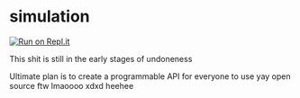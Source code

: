 # simulation

[![Run on Repl.it](https://repl.it/badge/github/bozotics/simulation)](https://repl.it/github/bozotics/simulation)

This shit is still in the early stages of undoneness

Ultimate plan is to create a programmable API for everyone to use yay open source ftw lmaoooo xdxd heehee
